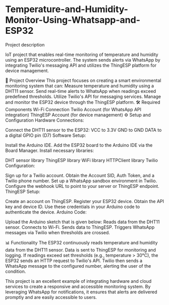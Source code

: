 # Temperature-and-Humidity-Monitor-Using-Whatsapp-and-ESP32
Project description

IoT project that enables real-time monitoring of temperature and humidity using an ESP32 microcontroller. The system sends alerts via WhatsApp by integrating Twilio's messaging API and utilizes the ThingESP platform for device management. 

🔧 Project Overview
This project focuses on creating a smart environmental monitoring system that can: 
Measure temperature and humidity using a DHT11 sensor. 
Send real-time alerts to WhatsApp when readings exceed predefined thresholds. 
Utilize Twilio's API for messaging services. 
Manage and monitor the ESP32 device through the ThingESP platform. 
🛠️ Required Components
Wi-Fi Connection 
Twilio Account (for WhatsApp API integration) 
ThingESP Account (for device management) 
⚙️ Setup and Configuration
Hardware Connections: 

Connect the DHT11 sensor to the ESP32: 
VCC to 3.3V 
GND to GND 
DATA to a digital GPIO pin (D7) 
Software Setup: 

Install the Arduino IDE. 
Add the ESP32 board to the Arduino IDE via the Board Manager. 
Install necessary libraries: 

DHT sensor library 
ThingESP library 
WiFi library 
HTTPClient library 
Twilio Configuration:

Sign up for a Twilio account. 
Obtain the Account SID, Auth Token, and a Twilio phone number. 
Set up a WhatsApp sandbox environment in Twilio. 
Configure the webhook URL to point to your server or ThingESP endpoint. 
ThingESP Setup: 

Create an account on ThingESP. 
Register your ESP32 device. 
Obtain the API key and device ID. 
Use these credentials in your Arduino code to authenticate the device. 
Arduino Code: 

Upload the Arduino sketch that is given below: 
Reads data from the DHT11 sensor. 
Connects to Wi-Fi. 
Sends data to ThingESP. 
Triggers WhatsApp messages via Twilio when thresholds are crossed. 
 

📊 Functionality
The ESP32 continuously reads temperature and humidity data from the DHT11 sensor. 
Data is sent to ThingESP for monitoring and logging. 
If readings exceed set thresholds (e.g., temperature > 30°C), the ESP32 sends an HTTP request to Twilio's API. 
Twilio then sends a WhatsApp message to the configured number, alerting the user of the condition. 
 

 

This project is an excellent example of integrating hardware and cloud services to create a responsive and accessible monitoring system. By leveraging WhatsApp for notifications, it ensures that alerts are delivered promptly and are easily accessible to users. 

 
